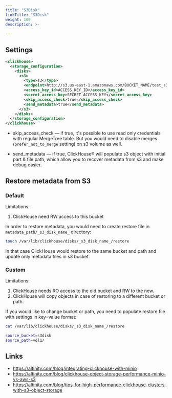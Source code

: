 ```yaml
---
title: "S3Disk"
linkTitle: "S3Disk"
weight: 100
description: >-
     
---
```


## Settings

```xml
<clickhouse>
  <storage_configuration>
    <disks>
      <s3>
        <type>s3</type>
        <endpoint>http://s3.us-east-1.amazonaws.com/BUCKET_NAME/test_s3_disk/</endpoint>
        <access_key_id>ACCESS_KEY_ID</access_key_id>
        <secret_access_key>SECRET_ACCESS_KEY</secret_access_key>
        <skip_access_check>true</skip_access_check>
        <send_metadata>true</send_metadata>
      </s3>
    </disks>
  </storage_configuration>
</clickhouse>
```

* skip_access_check — if true, it's possible to use read only credentials with regular MergeTree table. But you would need to disable merges (`prefer_not_to_merge` setting) on s3 volume as well.

* send_metadata — if true, ClickHouse® will populate s3 object with initial part & file path, which allow you to recover metadata from s3 and make debug easier.


## Restore metadata from S3

### Default

Limitations:
1. ClickHouse need RW access to this bucket

In order to restore metadata, you would need to create restore file in `metadata_path/_s3_disk_name_` directory:

```bash
touch /var/lib/clickhouse/disks/_s3_disk_name_/restore
```

In that case ClickHouse would restore to the same bucket and path and update only metadata files in s3 bucket.

### Custom

Limitations:
1. ClickHouse needs RO access to the old bucket and RW to the new.
2. ClickHouse will copy objects in case of restoring to a different bucket or path.
 
If you would like to change bucket or path, you need to populate restore file with settings in key=value format:

```bash
cat /var/lib/clickhouse/disks/_s3_disk_name_/restore

source_bucket=s3disk
source_path=vol1/
```

## Links

* https://altinity.com/blog/integrating-clickhouse-with-minio
* https://altinity.com/blog/clickhouse-object-storage-performance-minio-vs-aws-s3
* https://altinity.com/blog/tips-for-high-performance-clickhouse-clusters-with-s3-object-storage
